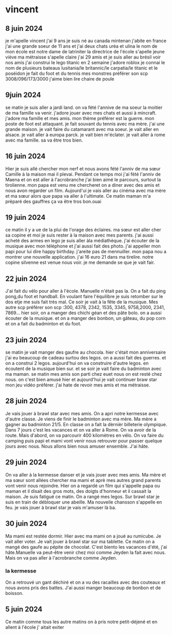 # vincent
## 8 juin 2024
je m'apelle vincent j'ai 9 ans je suis né au canada
mintenan j'abite en france j'ai une grande soeur de 11 ans et j'ai deux chats uréa et ulina
le nom de mon école est notre dame de latriniter la directrice de l'école s'apelle jeune viève ma métraisse s'apelle claire
j'ai 29 amis et je suis aller au brésil voir nos amis
j'ai construi le lego titanic en 2 semaine j'adore roblox
je connai le nom de plusieurs bateaus lusitania/le britannic/le carpatia/le titanic et le poséidon
je fait du foot et du tennis
mes monstres  préférer son scp 3008/096/173/3000
j'aime bien lire chaire de poule

## 9juin 2024
se matin je suis aller a jardi land.
on va fété l'annive de ma soeur la moitier de ma famille va venir.
j'adore jouer avec mes chats et aussi à mincraft.
j'adore ma famille et mes amis.
mon thème préférer est la guerre.
mon poste de foot est attaquant.
je fait souvant du tennis avec ma mère.
j'ai une grande maison.
je vait faire du catamarant avec ma soeur.
je vait aller en alsace.
je vait aller à europa parck.
je vait bien m'éclater.
je vait aller à rome avec ma famille.
sa va être tros bien.

## 16 juin 2024
Hier je suis allé chercher mon nerf et nous avons fété l'anniv de  ma sœur Camille à la maison mai il plevai.
Pendant ce temps moi j'ai fété l'anniv de Maena et on est aller à l'acrobranche j'ai bien aimé le parcours, surtout la tirolienne.
mon papa est venu me chercheret on a diner avec des amis et nous avon
regarder un film.
Aujourd'ui je vais aller au cinéma avec ma mère et ma sœur alors que papa va aller à l'ultimate.
Ce matin maman m'a prèparé des gauffres ça va être tros bon.ouai

 ## 19 juin 2024
ce matin il y a ue de la plui de l'orage des éclaires.
ma sœur est aller cher sa copine et moi je suis rester à la maison avec mes parents.
j'ai aussi acheté des armes en lego je suis aller àla médiathèque.
j'ai écouter de la musique avec mon téléphone et j'ai aussi fait des photo.
j'ai appeller mon papi pour lui dire happy birthday.
j'areite pas de mennuiller.
mon papa nou a montrer une nouvelle application.
j'ai 16 euro 21 dans ma tirelire.
notre copine silvenne est venue nous voir.
je me demande se que je vait fair.

## 22 juin 2024
J'ai fait du vélo pour aller à l'école.
Manuelle n'était pas la.
On a fait du ping pong,du foot et handball.
En voulant faire l'équilibre je suis retomber sur le dos etje me suis fait très mal.
Ce soir je vait à la fête de la musique.
Mes autre scp préférer son scp :300, 4378, 2342, 1535, 3345, 9758,2000, 2341, 7869...
hier soir, on a manger des chichi géan et des pâte bolo.
on a aussi écouter de la musique.
et on a manger des bonbon, un gâteau, du pop corn et on a fait du badminton et du foot.

## 23 juin 2024
se matin je vait manger des gaufre au chocola.
hier c'était mon anniversaire j'ai eu beaucoup de cadeau surtou des legos.
on a aussi fait des guerres.
et on a construi 2 legos.
aujourd'hui on va construire d'autre legos.
en écoutent de la musique bien sur.
et se soir je vait faire du badminton avec ma maman.
se matin mes amis son parti chez euet nous on est resté chez nous.
on c'est bien amusé hier et aujourd'hui je vait continuer braw star mon jeu vidéo préférer.
j'ai hate de revoir mes amis et ma métraisse.

## 28 juin 2024
Je vais jouer à brawl star avec mes amis.
On a apri notre kermesse avec d'autre classe.
Je viens de finir le badminton avec ma mère.
Ma mère a gagner au badminton 21/5.
En classe on a fait la dèrnièr billeterie olympique.
Dans 7 jours c'est les vacances et on va aller à Rome.
On va avoir de la route. Mais d'abord, on va parcourir 400 kilomètres en vélo.
On va faire du camping puis papi et mami vont venir nous retrouver pour passer quelque jours avec nous. Nous allons bien nous amuser ensemble. J'ai hâte.

## 29 juin 2024
On va aller à la kermesse danser et je vais jouer avec mes amis.
Ma mère et ma sœur sont allées chercher ma mami et aprè mes autres grand parents vont venir nous rejoindre.
Hier on a regardé un film qui s'appelle papa ou maman et il disait des gros mots, des doigts d'honneur et il cassait la maison.
Je suis fatigué ce matin.
On a rangé mes legos.
Sur brawl star je suis en train de débloquer une abeille.
Ma nouveile chansson s'appelle en feu.
je vais jouer à brawl star je vais m'amuser là ba.

## 30 juin 2024
Ma mami est restée dormir.
Hier avec ma mami on a joué au rumicube.
Je vait aller voter.
Je vait jouer à brawl star sur ma tablette.
Ce matin on a mangé des gaufe au pépite de chocolat.
C'est biento les vacances d'été, j'ai hâte.Manuelle va peut-être venir chez moi comme Jeyden la fait avec nous.
Mais on va pas aller à l'acrobranche comme Jeyden.



### la kermesse
On a retrouvé un gant déchiré et on a vu des racailles avec des couteaux et nous avons pris des battes.
J'ai aussi manger beaucoup de bonbon et de boisson.

## 5 juin 2024
Ce matin comme tous les autre matins on à pris notre petit-déjené et en allent à l'école j' aitait exiter












